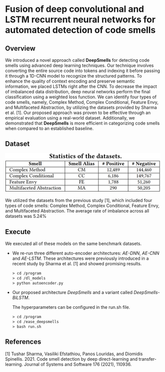 # **Fusion of deep convolutional and LSTM recurrent neural networks for automated detection of code smells**

## **Overview**
We introduced a novel approach called **DeepSmells** for detecting code smells using advanced deep learning techniques. Our technique involves converting the entire source code into tokens and indexing it before passing it through a 1D-CNN model to recognize the structured patterns. To enhance the quality of context encoding and preserve semantic information, we placed LSTMs right after the CNN. To decrease the impact of imbalanced data distribution, deep neural networks perform the final classification using a weighted loss function. We can identify four types of code smells, namely, Complex Method, Complex Conditional, Feature Envy, and Multifaceted Abstraction, by utilizing the datasets provided by Sharma et al. [1]. Our proposed approach was proven to be effective through an empirical evaluation using a real-world dataset. Additionally, we demonstrated that **DeepSmells** is more efficient in categorizing code smells when compared to an established baseline.

## **Dataset**
<img src="img/dataset.png" width="750">

We utilized the datasets from the previous study [1], which included four types of code smells: Complex Method, Complex Conditional, Feature Envy, and Multifaceted Abstraction. The average rate of imbalance across all datasets was 5.24%

## **Execute**
We executed all of these models on the same benchmark datasets.

 - We re-run three different auto-encoder architectures: *AE-DNN*, *AE-CNN* and *AE-LSTM*. These architectures were previously introduced in a recent study by Sharma et al. [1] and showed promising results.
    
    ```
    > cd /program
    > cd /dl_models
    > python autoencoder.py
    ```
 - Our proposed architecture *DeepSmells* and a variant called *DeepSmells-BiLSTM*.
    
    The hyperparameters can be configured in the run.sh file.
    ```
    > cd /program
    > cd /ease_deepsmells
    > bash run.sh
    ```

## **References**
[1] Tushar Sharma, Vasiliki Efstathiou, Panos Louridas, and Diomidis Spinellis. 2021. Code smell detection by deep direct-learning and transfer-learning. Journal of Systems and Software 176 (2021), 110936.


